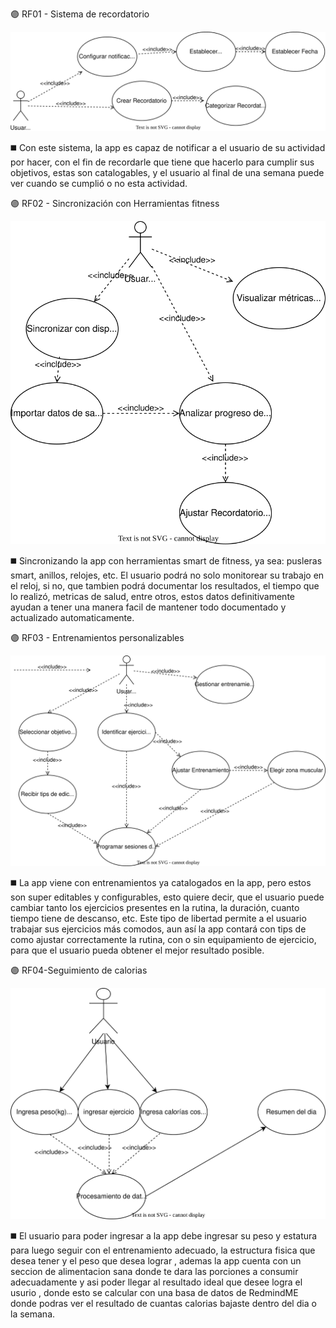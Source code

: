 🟣 RF01 - Sistema de recordatorio

![Recordatorio](diagrams/usecases/UGD-Reminder.svg)

◼️ Con este sistema, la app es capaz de notificar a el usuario de su actividad por hacer, con el fin de recordarle que tiene que hacerlo para cumplir sus objetivos, estas son catalogables, y el usuario al final de una semana puede ver cuando se cumplió o no esta actividad.

🟣 RF02 - Sincronización con Herramientas fitness

![FitSincronización](diagrams/usecases/UGD-Sincronizacion_Fitness.svg)

◼️ Sincronizando la app con herramientas smart de fitness, ya sea: pusleras smart, anillos, relojes, etc. El usuario podrá no solo monitorear su trabajo en el reloj, si no, que tambien podrá documentar los resultados, el tiempo que lo realizó, metricas de salud, entre otros, estos datos definitivamente ayudan a tener una manera facil de mantener todo documentado y actualizado automaticamente.


🟣 RF03 - Entrenamientos personalizables

![TrainingPersonalizable](diagrams/usecases/UGD-03TrainingPersonalizable.svg)

◼️ La app viene con entrenamientos ya catalogados en la app, pero estos son super editables y configurables, esto quiere decir, que el usuario puede cambiar tanto los ejercicios presentes en la rutina, la duración, cuanto tiempo tiene de descanso, etc. 
Este tipo de libertad permite a el usuario trabajar sus ejercicios más comodos, aun así la app contará con tips de como ajustar correctamente la rutina, con o sin equipamiento de ejercicio, para que el usuario pueda obtener el mejor resultado posible.

🟣 RF04-Seguimiento de calorias

![SeguimientoCalorias](diagrams/usecases/UGC-RF2SeguimientoDeCalorias.svg)

◼️ El usuario para poder ingresar a la app debe ingresar su peso y estatura para luego seguir con el entrenamiento adecuado, la estructura fisica que desea tener y el peso que desea lograr , ademas la app cuenta con un seccion de alimentacion sana donde te dara las porciones a consumir adecuadamente y asi poder llegar al resultado ideal que desee logra el usurio , donde esto se calcular con una basa de datos de
RedmindME donde podras ver el resultado de cuantas calorias bajaste dentro del dia o la semana.
